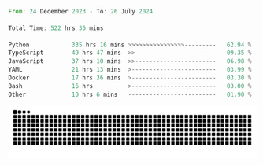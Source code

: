 <!--START_SECTION:waka-->

```rust
From: 24 December 2023 - To: 26 July 2024

Total Time: 522 hrs 35 mins

Python            335 hrs 16 mins >>>>>>>>>>>>>>>>---------   62.94 %
TypeScript        49 hrs 47 mins  >>-----------------------   09.35 %
JavaScript        37 hrs 10 mins  >>-----------------------   06.98 %
YAML              21 hrs 13 mins  >------------------------   03.99 %
Docker            17 hrs 36 mins  >------------------------   03.30 %
Bash              16 hrs          >------------------------   03.00 %
Other             10 hrs 6 mins   -------------------------   01.90 %
```

<!--END_SECTION:waka-->


<picture>
  <source media="(prefers-color-scheme: dark)" srcset="https://raw.githubusercontent.com/jeerawut97/jeerawut97/output/github-contribution-grid-snake.svg">
  <img alt="github contribution grid snake animation" src="https://raw.githubusercontent.com/jeerawut97/jeerawut97/output/github-contribution-grid-snake.svg">
</picture>
